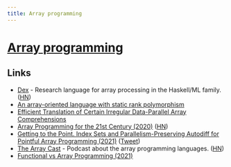 ```yaml
---
title: Array programming
---
```


# [Array programming](https://en.wikipedia.org/wiki/Array_programming)

## Links

- [Dex](https://github.com/google-research/dex-lang) - Research language for array processing in the Haskell/ML family. ([HN](https://news.ycombinator.com/item?id=21364413))
- [An array-oriented language with static rank polymorphism](http://www.ccs.neu.edu/home/jrslepak/typed-j.pdf)
- [Efficient Translation of Certain Irregular Data-Parallel Array Comprehensions](http://hiperfit.dk/pdf/fut-comprehensions.pdf)
- [Array Programming for the 21st Century (2020)](https://www.youtube.com/watch?v=x1FoTYnJxeY) ([HN](https://news.ycombinator.com/item?id=25146654))
- [Getting to the Point. Index Sets and Parallelism-Preserving Autodiff for Pointful Array Programming (2021)](https://arxiv.org/abs/2104.05372) ([Tweet](https://twitter.com/apaszke/status/1381941073312952320))
- [The Array Cast](https://www.arraycast.com/) - Podcast about the array programming languages. ([HN](https://news.ycombinator.com/item?id=27209093))
- [Functional vs Array Programming (2021)](https://www.youtube.com/watch?v=UogkQ67d0nY)

